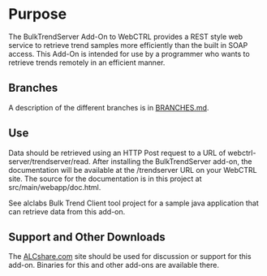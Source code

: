 Purpose
=======

The BulkTrendServer Add-On to WebCTRL provides a REST style web service to retrieve trend samples more efficiently than the built in SOAP access.  This Add-On is intended for use by a programmer who wants to retrieve trends remotely in an efficient manner.

Branches
--------
A description of the different branches is in [BRANCHES.md](BulkTrendServer/blob/master/BRANCHES.md).

Use
---
 Data should be retrieved using an HTTP Post request to a URL of webctrl-server/trendserver/read. After installing the BulkTrendServer add-on, the documentation will be available at the /trendserver URL on your WebCTRL site. The source for
the documentation is in this project at src/main/webapp/doc.html.

 See alclabs Bulk Trend Client tool project for a sample java application that can retrieve data from this add-on.


Support and Other Downloads
---------------------------

The [ALCshare.com](http://www.alcshare.com) site should be used for discussion or support for this add-on.  Binaries for this and other add-ons are available there.